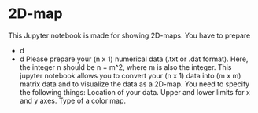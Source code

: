 # 2D-map
This Jupyter notebook is made for showing 2D-maps. You have to prepare 
- d
- d
Please prepare your (n x 1) numerical data (.txt or .dat format). Here, the integer n should be n = m^2, where m is also the integer. This jupyter notebook allows you to convert your (n x 1) data into (m x m) matrix data and to visualize the data as a 2D-map. You need to specify the following things:
Location of your data.
Upper and lower limits for x and y axes.
Type of a color map.
